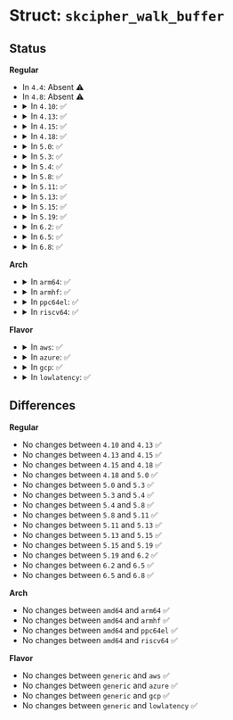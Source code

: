 # Struct: <code>skcipher_walk_buffer</code>

## Status
<b>Regular</b>
<ul>
<li>
In <code>4.4</code>: Absent ⚠️
</li>
<li>
In <code>4.8</code>: Absent ⚠️
</li>
<li>
<details>
<summary>In <code>4.10</code>: ✅</summary>

```c
struct skcipher_walk_buffer {
    struct list_head entry;
    struct scatter_walk dst;
    unsigned int len;
    u8 *data;
    u8 buffer[0];
};
```
</details>
</li>
<li>
<details>
<summary>In <code>4.13</code>: ✅</summary>

```c
struct skcipher_walk_buffer {
    struct list_head entry;
    struct scatter_walk dst;
    unsigned int len;
    u8 *data;
    u8 buffer[0];
};
```
</details>
</li>
<li>
<details>
<summary>In <code>4.15</code>: ✅</summary>

```c
struct skcipher_walk_buffer {
    struct list_head entry;
    struct scatter_walk dst;
    unsigned int len;
    u8 *data;
    u8 buffer[0];
};
```
</details>
</li>
<li>
<details>
<summary>In <code>4.18</code>: ✅</summary>

```c
struct skcipher_walk_buffer {
    struct list_head entry;
    struct scatter_walk dst;
    unsigned int len;
    u8 *data;
    u8 buffer[0];
};
```
</details>
</li>
<li>
<details>
<summary>In <code>5.0</code>: ✅</summary>

```c
struct skcipher_walk_buffer {
    struct list_head entry;
    struct scatter_walk dst;
    unsigned int len;
    u8 *data;
    u8 buffer[0];
};
```
</details>
</li>
<li>
<details>
<summary>In <code>5.3</code>: ✅</summary>

```c
struct skcipher_walk_buffer {
    struct list_head entry;
    struct scatter_walk dst;
    unsigned int len;
    u8 *data;
    u8 buffer[0];
};
```
</details>
</li>
<li>
<details>
<summary>In <code>5.4</code>: ✅</summary>

```c
struct skcipher_walk_buffer {
    struct list_head entry;
    struct scatter_walk dst;
    unsigned int len;
    u8 *data;
    u8 buffer[0];
};
```
</details>
</li>
<li>
<details>
<summary>In <code>5.8</code>: ✅</summary>

```c
struct skcipher_walk_buffer {
    struct list_head entry;
    struct scatter_walk dst;
    unsigned int len;
    u8 *data;
    u8 buffer[0];
};
```
</details>
</li>
<li>
<details>
<summary>In <code>5.11</code>: ✅</summary>

```c
struct skcipher_walk_buffer {
    struct list_head entry;
    struct scatter_walk dst;
    unsigned int len;
    u8 *data;
    u8 buffer[0];
};
```
</details>
</li>
<li>
<details>
<summary>In <code>5.13</code>: ✅</summary>

```c
struct skcipher_walk_buffer {
    struct list_head entry;
    struct scatter_walk dst;
    unsigned int len;
    u8 *data;
    u8 buffer[0];
};
```
</details>
</li>
<li>
<details>
<summary>In <code>5.15</code>: ✅</summary>

```c
struct skcipher_walk_buffer {
    struct list_head entry;
    struct scatter_walk dst;
    unsigned int len;
    u8 *data;
    u8 buffer[0];
};
```
</details>
</li>
<li>
<details>
<summary>In <code>5.19</code>: ✅</summary>

```c
struct skcipher_walk_buffer {
    struct list_head entry;
    struct scatter_walk dst;
    unsigned int len;
    u8 *data;
    u8 buffer[0];
};
```
</details>
</li>
<li>
<details>
<summary>In <code>6.2</code>: ✅</summary>

```c
struct skcipher_walk_buffer {
    struct list_head entry;
    struct scatter_walk dst;
    unsigned int len;
    u8 *data;
    u8 buffer[0];
};
```
</details>
</li>
<li>
<details>
<summary>In <code>6.5</code>: ✅</summary>

```c
struct skcipher_walk_buffer {
    struct list_head entry;
    struct scatter_walk dst;
    unsigned int len;
    u8 *data;
    u8 buffer[0];
};
```
</details>
</li>
<li>
<details>
<summary>In <code>6.8</code>: ✅</summary>

```c
struct skcipher_walk_buffer {
    struct list_head entry;
    struct scatter_walk dst;
    unsigned int len;
    u8 *data;
    u8 buffer[0];
};
```
</details>
</li>
</ul>
<b>Arch</b>
<ul>
<li>
<details>
<summary>In <code>arm64</code>: ✅</summary>

```c
struct skcipher_walk_buffer {
    struct list_head entry;
    struct scatter_walk dst;
    unsigned int len;
    u8 *data;
    u8 buffer[0];
};
```
</details>
</li>
<li>
<details>
<summary>In <code>armhf</code>: ✅</summary>

```c
struct skcipher_walk_buffer {
    struct list_head entry;
    struct scatter_walk dst;
    unsigned int len;
    u8 *data;
    u8 buffer[0];
};
```
</details>
</li>
<li>
<details>
<summary>In <code>ppc64el</code>: ✅</summary>

```c
struct skcipher_walk_buffer {
    struct list_head entry;
    struct scatter_walk dst;
    unsigned int len;
    u8 *data;
    u8 buffer[0];
};
```
</details>
</li>
<li>
<details>
<summary>In <code>riscv64</code>: ✅</summary>

```c
struct skcipher_walk_buffer {
    struct list_head entry;
    struct scatter_walk dst;
    unsigned int len;
    u8 *data;
    u8 buffer[0];
};
```
</details>
</li>
</ul>
<b>Flavor</b>
<ul>
<li>
<details>
<summary>In <code>aws</code>: ✅</summary>

```c
struct skcipher_walk_buffer {
    struct list_head entry;
    struct scatter_walk dst;
    unsigned int len;
    u8 *data;
    u8 buffer[0];
};
```
</details>
</li>
<li>
<details>
<summary>In <code>azure</code>: ✅</summary>

```c
struct skcipher_walk_buffer {
    struct list_head entry;
    struct scatter_walk dst;
    unsigned int len;
    u8 *data;
    u8 buffer[0];
};
```
</details>
</li>
<li>
<details>
<summary>In <code>gcp</code>: ✅</summary>

```c
struct skcipher_walk_buffer {
    struct list_head entry;
    struct scatter_walk dst;
    unsigned int len;
    u8 *data;
    u8 buffer[0];
};
```
</details>
</li>
<li>
<details>
<summary>In <code>lowlatency</code>: ✅</summary>

```c
struct skcipher_walk_buffer {
    struct list_head entry;
    struct scatter_walk dst;
    unsigned int len;
    u8 *data;
    u8 buffer[0];
};
```
</details>
</li>
</ul>

## Differences
<b>Regular</b>
<ul>
<li>
No changes between <code>4.10</code> and <code>4.13</code> ✅
</li>
<li>
No changes between <code>4.13</code> and <code>4.15</code> ✅
</li>
<li>
No changes between <code>4.15</code> and <code>4.18</code> ✅
</li>
<li>
No changes between <code>4.18</code> and <code>5.0</code> ✅
</li>
<li>
No changes between <code>5.0</code> and <code>5.3</code> ✅
</li>
<li>
No changes between <code>5.3</code> and <code>5.4</code> ✅
</li>
<li>
No changes between <code>5.4</code> and <code>5.8</code> ✅
</li>
<li>
No changes between <code>5.8</code> and <code>5.11</code> ✅
</li>
<li>
No changes between <code>5.11</code> and <code>5.13</code> ✅
</li>
<li>
No changes between <code>5.13</code> and <code>5.15</code> ✅
</li>
<li>
No changes between <code>5.15</code> and <code>5.19</code> ✅
</li>
<li>
No changes between <code>5.19</code> and <code>6.2</code> ✅
</li>
<li>
No changes between <code>6.2</code> and <code>6.5</code> ✅
</li>
<li>
No changes between <code>6.5</code> and <code>6.8</code> ✅
</li>
</ul>
<b>Arch</b>
<ul>
<li>
No changes between <code>amd64</code> and <code>arm64</code> ✅
</li>
<li>
No changes between <code>amd64</code> and <code>armhf</code> ✅
</li>
<li>
No changes between <code>amd64</code> and <code>ppc64el</code> ✅
</li>
<li>
No changes between <code>amd64</code> and <code>riscv64</code> ✅
</li>
</ul>
<b>Flavor</b>
<ul>
<li>
No changes between <code>generic</code> and <code>aws</code> ✅
</li>
<li>
No changes between <code>generic</code> and <code>azure</code> ✅
</li>
<li>
No changes between <code>generic</code> and <code>gcp</code> ✅
</li>
<li>
No changes between <code>generic</code> and <code>lowlatency</code> ✅
</li>
</ul>
